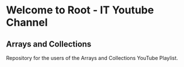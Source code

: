 # Welcome to Root - IT Youtube Channel
## Arrays and Collections
Repository for the users of the Arrays and Collections YouTube Playlist.
